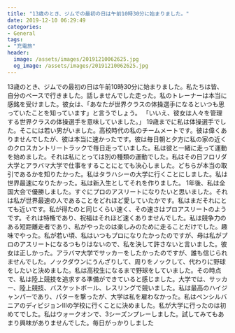 ```yaml
---
title: "13歳のとき、ジムでの最初の日は午前10時30分に始まりました。"
date: 2019-12-10 06:29:49
categories:
- General
tags:
- "充電旅"
header:
  image: /assets/images/20191210062625.jpg
  og_image: /assets/images/20191210062625.jpg
---
```


13歳のとき、ジムでの最初の日は午前10時30分に始まりました。私たちは皆、自分のペースで行きました。話しませんでした走った。私のトレーナーは本当に感銘を受けました。彼女は、「あなたが世界クラスの体操選手になるといつも思っていたことを知っています」と言うでしょう。 「いいえ、彼女は人々を管理する世界クラスの体操選手を意味していました。」 19歳までに私は体操選手でした。そこには若い男がいました。高校時代の私のチームメートです。彼は偉くありませんでしたが、彼は本当に速かったです。彼は毎日朝と夕方に私の家の近くのクロスカントリートラックで毎日走っていました。私は彼と一緒に走って運動を始めました。それは私にとっては別の種類の運動でした。私はその日フロリダ大学とアラバマ大学で仕事をすることにとても決心しました。どちらが本当の取引であるかを知りたかった。私はタラハシーの大学に行くことにしました。私は世界最速になりたかった。私は新入生としてそれを作りました。 1年後、私は全国大会で優勝しました。すぐにプロのアスリートになりたいと思いました。それは私が世界最速の人であることをどれほど愛していたかです。私はまだそれにとても近いです。私が得たのと同じくらい速く、その速さはプロアスリートのようです。それは特権であり、祝福はそれほど速くありませんでした。私は競争力のある短距離走者であり、私がやったのは楽しみのために走ることだけでした。趣味でやった。私が若い頃、私はいつもプロになりたかったのですが、母は私がプロのアスリートになるつもりはないので、私を決して許さないと言いました。彼女は正しかった。アラバマ大学でサッカーをしたかったのですが、誰も信じられませんでした。ノックダウンにうんざりして、周りをノックして、代わりに野球をしたいと決めました。私は高校生になるまで野球をしていました。その時点で、私は陸上競技を追求する準備ができていると感じました。大学では、サッカー、陸上競技、バスケットボール、レスリングで競いました。私は最高のハイジャンパーであり、パターを撃ったが、大学は私を雇わなかった。私はペンシルバニアのディビジョンIIIの学校に行くことに決めました。私が大学に行ったのは初めてでした。私はウォークオンで、3シーズンプレーしました。試してみてもあまり興味がありませんでした。毎日がっかりしました
